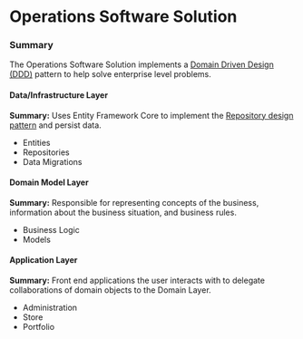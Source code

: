 # Operations Software Solution

### Summary
The Operations Software Solution implements a [Domain Driven Design (DDD)](https://docs.microsoft.com/en-us/dotnet/architecture/microservices/microservice-ddd-cqrs-patterns/ddd-oriented-microservice) pattern to help solve enterprise level problems. 

#### Data/Infrastructure Layer
**Summary:** Uses Entity Framework Core to implement the [Repository design pattern](https://docs.microsoft.com/en-us/dotnet/architecture/microservices/microservice-ddd-cqrs-patterns/infrastructure-persistence-layer-design) and persist data.
* Entities
* Repositories
* Data Migrations

#### Domain Model Layer
**Summary:** Responsible for representing concepts of the business, information about the business situation, and business rules.
* Business Logic
* Models


#### Application Layer
**Summary:** Front end applications the user interacts with to delegate collaborations of domain objects to the Domain Layer.
* Administration
* Store
* Portfolio
